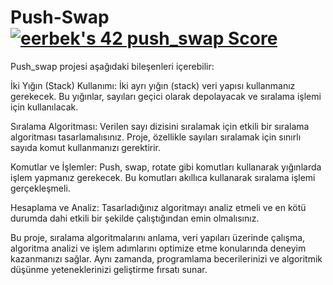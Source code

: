 # Push-Swap [![eerbek's 42 push_swap Score](https://badge42.vercel.app/api/v2/cllas95s5002608ljs4q4rgdt/project/2922010)](https://github.com/JaeSeoKim/badge42)

Push_swap projesi aşağıdaki bileşenleri içerebilir:

İki Yığın (Stack) Kullanımı: İki ayrı yığın (stack) veri yapısı kullanmanız gerekecek. Bu yığınlar, sayıları geçici olarak depolayacak ve sıralama işlemi için kullanılacak.

Sıralama Algoritması: Verilen sayı dizisini sıralamak için etkili bir sıralama algoritması tasarlamalısınız. Proje, özellikle sayıları sıralamak için sınırlı sayıda komut kullanmanızı gerektirir.

Komutlar ve İşlemler: Push, swap, rotate gibi komutları kullanarak yığınlarda işlem yapmanız gerekecek. Bu komutları akıllıca kullanarak sıralama işlemi gerçekleşmeli.

Hesaplama ve Analiz: Tasarladığınız algoritmayı analiz etmeli ve en kötü durumda dahi etkili bir şekilde çalıştığından emin olmalısınız.

Bu proje, sıralama algoritmalarını anlama, veri yapıları üzerinde çalışma, algoritma analizi ve işlem adımlarını optimize etme konularında deneyim kazanmanızı sağlar. Aynı zamanda, programlama becerilerinizi ve algoritmik düşünme yeteneklerinizi geliştirme fırsatı sunar.
